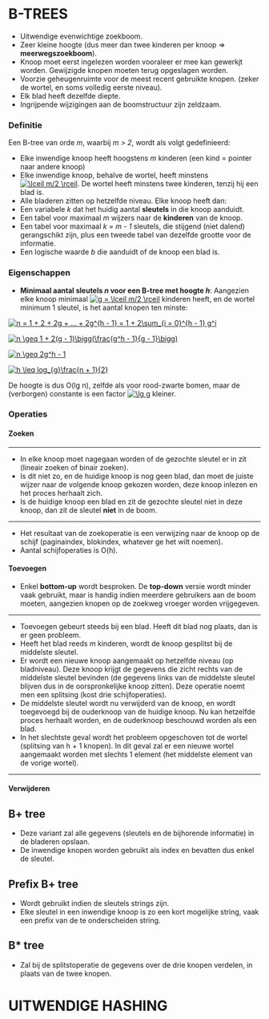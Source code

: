 # B-TREES
* Uitwendige evenwichtige zoekboom.
* Zeer kleine hoogte (dus meer dan twee kinderen per knoop => **meerwegszoekboom**).
* Knoop moet eerst ingelezen worden vooraleer er mee kan gewerkjt worden. Gewijzigde knopen moeten terug opgeslagen worden.
* Voorzie geheugenruimte voor de meest recent gebruikte knopen. (zeker de wortel, en soms volledig eerste niveau).
* Elk blad heeft dezelfde diepte.
* Ingrijpende wijzigingen aan de boomstructuur zijn zeldzaam.

### Definitie
Een B-tree van orde *m*, waarbij *m > 2*, wordt als volgt gedefinieerd:
* Elke inwendige knoop heeft hoogstens *m* kinderen (een kind = pointer naar andere knoop)
* Elke inwendige knoop, behalve de wortel, heeft minstens <a href="http://www.codecogs.com/eqnedit.php?latex=\lceil&space;m/2&space;\rceil" target="_blank"><img src="http://latex.codecogs.com/gif.latex?\lceil&space;m/2&space;\rceil" title="\lceil m/2 \rceil" /></a>. De wortel heeft minstens twee kinderen, tenzij hij een blad is.
* Alle bladeren zitten op hetzelfde niveau.
Elke knoop heeft dan:
* Een variabele *k* dat het huidig aantal **sleutels** in die knoop aanduidt.
* Een tabel voor maximaal *m* wijzers naar de **kinderen** van de knoop.
* Een tabel voor maximaal *k = m - 1* sleutels, die stijgend (niet dalend) gerangschikt zijn, plus een tweede tabel van dezelfde grootte voor de informatie.
* Een logische waarde *b* die aanduidt of de knoop een blad is.

### Eigenschappen
* **Minimaal aantal sleutels *n* voor een B-tree met hoogte *h***:
   Aangezien elke knoop minimaal <a href="http://www.codecogs.com/eqnedit.php?latex=g&space;=&space;\lceil&space;m/2&space;\rceil" target="_blank"><img src="http://latex.codecogs.com/gif.latex?g&space;=&space;\lceil&space;m/2&space;\rceil" title="g = \lceil m/2 \rceil" /></a> kinderen heeft, en de wortel minimum 1 sleutel, is het aantal knopen ten minste:
   
<a href="http://www.codecogs.com/eqnedit.php?latex=n&space;=&space;1&space;&plus;&space;2&space;&plus;&space;2g&space;&plus;&space;...&space;&plus;&space;2g^{h&space;-&space;1}&space;=&space;1&space;&plus;&space;2\sum_{i&space;=&space;0}^{h&space;-&space;1}&space;g^i" target="_blank"><img src="http://latex.codecogs.com/gif.latex?n&space;=&space;1&space;&plus;&space;2&space;&plus;&space;2g&space;&plus;&space;...&space;&plus;&space;2g^{h&space;-&space;1}&space;=&space;1&space;&plus;&space;2\sum_{i&space;=&space;0}^{h&space;-&space;1}&space;g^i" title="n = 1 + 2 + 2g + ... + 2g^{h - 1} = 1 + 2\sum_{i = 0}^{h - 1} g^i" /></a>

<a href="http://www.codecogs.com/eqnedit.php?latex=n&space;\geq&space;1&space;&plus;&space;2(g&space;-&space;1)\bigg(\frac{g^h&space;-&space;1}{g&space;-&space;1}\bigg)" target="_blank"><img src="http://latex.codecogs.com/gif.latex?n&space;\geq&space;1&space;&plus;&space;2(g&space;-&space;1)\bigg(\frac{g^h&space;-&space;1}{g&space;-&space;1}\bigg)" title="n \geq 1 + 2(g - 1)\bigg(\frac{g^h - 1}{g - 1}\bigg)" /></a>

<a href="http://www.codecogs.com/eqnedit.php?latex=n&space;\geq&space;2g^h&space;-&space;1" target="_blank"><img src="http://latex.codecogs.com/gif.latex?n&space;\geq&space;2g^h&space;-&space;1" title="n \geq 2g^h - 1" /></a>

<a href="http://www.codecogs.com/eqnedit.php?latex=h&space;\leq&space;log_{g}\frac{n&space;&plus;&space;1}{2}" target="_blank"><img src="http://latex.codecogs.com/gif.latex?h&space;\leq&space;log_{g}\frac{n&space;&plus;&space;1}{2}" title="h \leq log_{g}\frac{n + 1}{2}" /></a>

De hoogte is dus O(lg n), zelfde als voor rood-zwarte bomen, maar de (verborgen) constante is een factor <a href="http://www.codecogs.com/eqnedit.php?latex=\lg&space;g" target="_blank"><img src="http://latex.codecogs.com/gif.latex?\lg&space;g" title="\lg g" /></a> kleiner.


### Operaties

#### Zoeken
---
* In elke knoop moet nagegaan worden of de gezochte sleutel er in zit (lineair zoeken of binair zoeken).
* Is dit niet zo, en de huidige knoop is nog geen blad, dan moet de juiste wijzer naar de volgende knoop gekozen worden, deze knoop inlezen en het proces herhaalt zich.
* Is de huidige knoop een blad en zit de gezochte sleutel niet in deze knoop, dan zit de sleutel **niet** in de boom.
---
* Het resultaat van de zoekoperatie is een verwijzing naar de knoop op de schijf (paginaindex, blokindex, whatever ge het wilt noemen). 
* Aantal schijfoperaties is O(h).

#### Toevoegen
* Enkel **bottom-up** wordt besproken. De **top-down** versie wordt minder vaak gebruikt, maar is handig indien meerdere gebruikers aan de boom moeten, aangezien knopen op de zoekweg vroeger worden vrijgegeven.
---
* Toevoegen gebeurt steeds bij een blad. Heeft dit blad nog plaats, dan is er geen probleem.
* Heeft het blad reeds *m* kinderen, wordt de knoop gesplitst bij de middelste sleutel. 
* Er wordt een nieuwe knoop aangemaakt op hetzelfde niveau (op bladniveau). Deze knoop krijgt de gegevens die zicht rechts van de middelste sleutel bevinden (de gegevens links van de middelste sleutel blijven dus in de oorspronkelijke knoop zitten). Deze operatie noemt men een splitsing (kost drie schijfoperaties).
* De middelste sleutel wordt nu verwijderd van de knoop, en wordt toegevoegd bij de ouderknoop van de huidige knoop. Nu kan hetzelfde proces herhaalt worden, en de ouderknoop beschouwd worden als een blad. 
* In het slechtste geval wordt het probleem opgeschoven tot de wortel (splitsing van h + 1 knopen). In dit geval zal er een nieuwe wortel aangemaakt worden met slechts 1 element (het middelste element van de vorige wortel).
---
#### Verwijderen



## B+ tree
* Deze variant zal alle gegevens (sleutels en de bijhorende informatie) in de bladeren opslaan.
* De inwendige knopen worden gebruikt als index en bevatten dus enkel de sleutel.

## Prefix B+ tree
* Wordt gebruikt indien de sleutels strings zijn.
* Elke sleutel in een inwendige knoop is zo een kort mogelijke string, vaak een prefix van de te onderscheiden string.

## B* tree
* Zal bij de splitstoperatie de gegevens over de drie knopen verdelen, in plaats van de twee knopen.

# UITWENDIGE HASHING
